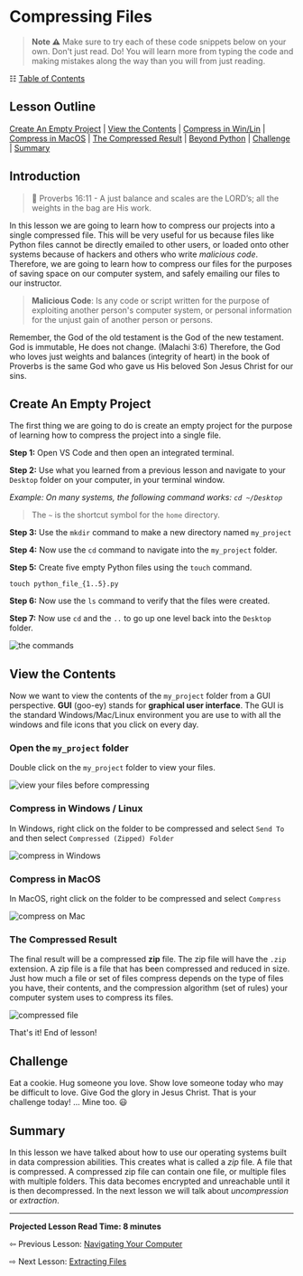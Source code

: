 # Compressing Files

> **Note &#9888;** Make sure to try each of these code snippets below on your own. Don't just read. Do! You will learn more from typing the code and making mistakes along the way than you will from just reading.

&#x2637; [Table of Contents](./../toc.md)

## Lesson Outline

[Create An Empty Project](#create-an-empty-project) | [View the Contents](#view-the-contents) | [Compress in Win/Lin](#compress-in-windows--linux) | [Compress in MacOS](#compress-in-macos) | [The Compressed Result](#the-compressed-result) | [Beyond Python](#-beyond-python) | [Challenge](#challenge) | [Summary](#summary)

## Introduction

> &#128214; Proverbs 16:11 - A just balance and scales are the LORD’s; all the weights in the bag are His work.

In this lesson we are going to learn how to compress our projects into a single compressed file. This will be very useful for us because files like Python files cannot be directly emailed to other users, or loaded onto other systems because of hackers and others who write _malicious code_. Therefore, we are going to learn how to compress our files for the purposes of saving space on our computer system, and safely emailing our files to our instructor.

> **Malicious Code**: Is any code or script written for the purpose of exploiting another person's computer system, or personal information for the unjust gain of another person or persons.

Remember, the God of the old testament is the God of the new testament. God is immutable, He does not change. (Malachi 3:6) Therefore, the God who loves just weights and balances (integrity of heart) in the book of Proverbs is the same God who gave us His beloved Son Jesus Christ for our sins.

## Create An Empty Project

The first thing we are going to do is create an empty project for the purpose of learning how to compress the project into a single file.

**Step 1:** Open VS Code and then open an integrated terminal.

**Step 2:** Use what you learned from a previous lesson and navigate to your `Desktop` folder on your computer, in your terminal window.

_Example: On many systems, the following command works: `cd ~/Desktop`_

> The `~` is the shortcut symbol for the `home` directory.

**Step 3:** Use the `mkdir` command to make a new directory named `my_project`

**Step 4:** Now use the `cd` command to navigate into the `my_project` folder.

**Step 5:** Create five empty Python files using the `touch` command.

`touch python_file_{1..5}.py`

**Step 6:** Now use the `ls` command to verify that the files were created.

**Step 7:** Now use `cd` and the `..` to go up one level back into the `Desktop` folder.

![the commands](../images/0.7%20commands.png)

## View the Contents

Now we want to view the contents of the `my_project` folder from a GUI perspective. **GUI** (goo-ey) stands for **graphical user interface**. The GUI is the standard Windows/Mac/Linux environment you are use to with all the windows and file icons that you click on every day. 

### Open the `my_project` folder

Double click on the `my_project` folder to view your files.

![view your files before compressing](../images/view%20files%20before%20compressing.png)

### Compress in Windows / Linux

In Windows, right click on the folder to be compressed and select `Send To` and then select `Compressed (Zipped) Folder`

![compress in Windows](../images/compress%20on%20windows.png)

### Compress in MacOS

In MacOS, right click on the folder to be compressed and select `Compress`

![compress on Mac](../images/compress%20on%20mac.png)

### The Compressed Result

The final result will be a compressed **zip** file. The zip file will have the `.zip` extension. A zip file is a file that has been compressed and reduced in size. Just how much a file or set of files compress depends on the type of files you have, their contents, and the compression algorithm (set of rules) your computer system uses to compress its files.

![compressed file](../images/0.7%20zippped%20project.png)

That's it! End of lesson!

## Challenge

Eat a cookie. Hug someone you love. Show love someone today who may be difficult to love. Give God the glory in Jesus Christ. That is your challenge today! ... Mine too. :smiley:

## Summary

In this lesson we have talked about how to use our operating systems built in data compression abilities. This creates what is called a _zip_ file. A file that is compressed. A compressed zip file can contain one file, or multiple files with multiple folders. This data becomes encrypted and unreachable until it is then decompressed. In the next lesson we will talk about _uncompression_ or _extraction_.

---

**Projected Lesson Read Time: 8 minutes**

&#8678; Previous Lesson: [Navigating Your Computer](./006_navigating_your_computer.md)

&#8680; Next Lesson: [Extracting Files](./008_extracting_files.md)
